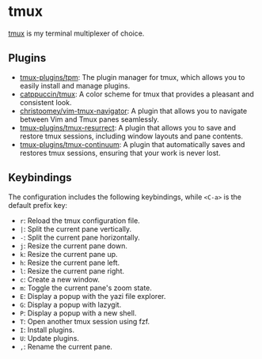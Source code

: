# tmux

[tmux](https://github.com/tmux/tmux/wiki) is my terminal multiplexer of choice.

## Plugins

- [tmux-plugins/tpm](https://github.com/tmux-plugins/tpm): The plugin manager
  for tmux, which allows you to easily install and manage plugins.
- [catppuccin/tmux](https://github.com/catppuccin/tmux): A color scheme for tmux
  that provides a pleasant and consistent look.
- [christoomey/vim-tmux-navigator](https://github.com/christoomey/vim-tmux-navigator):
  A plugin that allows you to navigate between Vim and Tmux panes seamlessly.
- [tmux-plugins/tmux-resurrect](https://github.com/tmux-plugins/tmux-resurrect):
  A plugin that allows you to save and restore tmux sessions, including window
  layouts and pane contents.
- [tmux-plugins/tmux-continuum](https://github.com/tmux-plugins/tmux-continuum):
  A plugin that automatically saves and restores tmux sessions, ensuring that
  your work is never lost.

## Keybindings

The configuration includes the following keybindings, while `<C-a>` is the
default prefix key:

- `r`: Reload the tmux configuration file.
- `|`: Split the current pane vertically.
- `-`: Split the current pane horizontally.
- `j`: Resize the current pane down.
- `k`: Resize the current pane up.
- `h`: Resize the current pane left.
- `l`: Resize the current pane right.
- `c`: Create a new window.
- `m`: Toggle the current pane's zoom state.
- `E`: Display a popup with the yazi file explorer.
- `G`: Display a popup with lazygit.
- `P`: Display a popup with a new shell.
- `T`: Open another tmux session using fzf.
- `I`: Install plugins.
- `U`: Update plugins.
- `,`: Rename the current pane.
